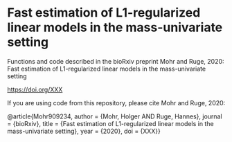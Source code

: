 # Fast estimation of L1-regularized linear models in the mass-univariate setting

Functions and code described in the bioRxiv preprint Mohr and Ruge, 2020: Fast estimation of L1-regularized linear models in the mass-univariate setting

https://doi.org/XXX

If you are using code from this repository, please cite Mohr and Ruge, 2020:

@article{Mohr909234, author = {Mohr, Holger AND Ruge, Hannes}, journal = {bioRxiv}, title = {Fast estimation of L1-regularized linear models in the mass-univariate setting}, year = {2020}, doi = {XXX}}
